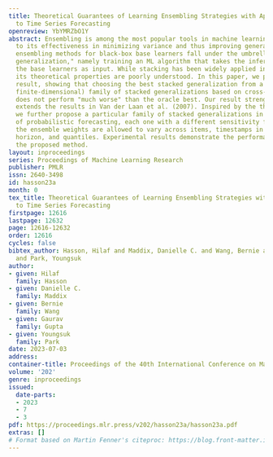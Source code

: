 ```yaml
---
title: Theoretical Guarantees of Learning Ensembling Strategies with Applications
  to Time Series Forecasting
openreview: YbYMRZbO1Y
abstract: Ensembling is among the most popular tools in machine learning (ML) due
  to its effectiveness in minimizing variance and thus improving generalization. Most
  ensembling methods for black-box base learners fall under the umbrella of "stacked
  generalization," namely training an ML algorithm that takes the inferences from
  the base learners as input. While stacking has been widely applied in practice,
  its theoretical properties are poorly understood. In this paper, we prove a novel
  result, showing that choosing the best stacked generalization from a (finite or
  finite-dimensional) family of stacked generalizations based on cross-validated performance
  does not perform "much worse" than the oracle best. Our result strengthens and significantly
  extends the results in Van der Laan et al. (2007). Inspired by the theoretical analysis,
  we further propose a particular family of stacked generalizations in the context
  of probabilistic forecasting, each one with a different sensitivity for how much
  the ensemble weights are allowed to vary across items, timestamps in the forecast
  horizon, and quantiles. Experimental results demonstrate the performance gain of
  the proposed method.
layout: inproceedings
series: Proceedings of Machine Learning Research
publisher: PMLR
issn: 2640-3498
id: hasson23a
month: 0
tex_title: Theoretical Guarantees of Learning Ensembling Strategies with Applications
  to Time Series Forecasting
firstpage: 12616
lastpage: 12632
page: 12616-12632
order: 12616
cycles: false
bibtex_author: Hasson, Hilaf and Maddix, Danielle C. and Wang, Bernie and Gupta, Gaurav
  and Park, Youngsuk
author:
- given: Hilaf
  family: Hasson
- given: Danielle C.
  family: Maddix
- given: Bernie
  family: Wang
- given: Gaurav
  family: Gupta
- given: Youngsuk
  family: Park
date: 2023-07-03
address: 
container-title: Proceedings of the 40th International Conference on Machine Learning
volume: '202'
genre: inproceedings
issued:
  date-parts:
  - 2023
  - 7
  - 3
pdf: https://proceedings.mlr.press/v202/hasson23a/hasson23a.pdf
extras: []
# Format based on Martin Fenner's citeproc: https://blog.front-matter.io/posts/citeproc-yaml-for-bibliographies/
---
```

